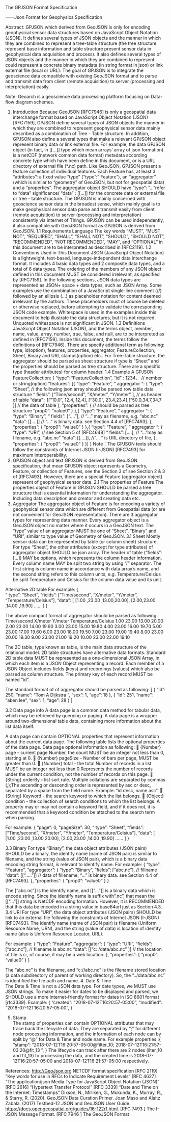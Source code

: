 The GPJSON Format Specification

——Json Format for Geophysics Specification


Abstract: GPJSON which derived from GeoJSON is only for encoding geophysical sensor data structures based on JavaScript Object Notation (JSON). It defines several types of JSON objects and the manner in which they are combined to represent a tree-table structure (the tree structure represent base information and table structure present sensor data in geophysical data acquisition and process). It also defines several types of JSON objects and the manner in which they are combined to represent could represent a concrete binary metadata (in string format in json) or link external file (local or URL). The goal of GPJSON is to integrate the geoscience data compatible with existing GeoJSON format and to parse and transmit data from client (remote acquisition) to server (processing and interpretation) easily. 

Note: Geoarch is a geoscience data processing platform focusing on Data-flow diagram schemes.

1. Introduction
Because GeoJSON [RFC7946] is only a geospatial data interchange format based on JavaScript Object Notation (JSON) [RFC7159], GPJSON define several types of JSON objects the manner in which they are combined to represent geophysical sensor data mainly described as a combination of Tree - Table structure. In addition, GPJSON also define a several types that make a relevant GPJSON object represent binary data or link external file. For example, the data GPJSON object (in fact, in [[…]] type which mean arrays’ array of json formation) is a netCDF (network common data format) metadata according concrete type which have been define in this document, or is a URL directory of external file (*.nc) path.
Like GeoJSON, GPJSON present a feature collection of individual features. Each Feature has, at least 3 “attributes”: a fixed value “type” (“type”:” Feature”), an “aggregator” (which is similar to “geometry” of GeoJSON, but not for geospatial data) and a “properties”. The aggregator object SHOULD have “type”: “…”refer to “data” significance( “data” : [[…]] for the concrete data or external file or tree - table structure.
The GPJSON is mainly concerned with geoscience sensor data in the broadest sense, which mainly goal is to make geophysical sensor data parse and transmit easily from client (remote acquisition) to server (processing and interpretation) consistently via internet of Things. GPJSON can be used independently, it also compatible with GeoJSON format as GPJSON is derived from GeoJSON. 
1.1	Requirements Language
The key words “MUST”, “MUST NOT”, “REQUIRED”, “SHALL”, “SHALL NOT”, “SHOULD”, “SHOULD NOT”, “RECOMMENDED”, “NOT RECOMMENDED”, “MAY”, and “OPTIONAL” in this document are to be interpreted as described in [RFC2119].
1.2	Conventions Used in This Document
JSON (JavaScript Object Notation) is a lightweight, text-based, language-independent data interchange format. It includes 4 basic data types and 2 composite data types, and a total of 6 data types. The ordering of the members of any JSON object defined in this document MUST be considered irrelevant, as specified by [RFC7159]. 
In the following sections, JSON data types are represented as JSON+ space + data types, such as JSON Array. 
Some examples use the combination of a JavaScript single-line comment (//) followed by an ellipsis (...) as placeholder notation for content deemed irrelevant by the authors. These placeholders must of course be deleted or otherwise replaced, before attempting to validate the corresponding JSON code example. 
Whitespace is used in the examples inside this document to help illustrate the data structures, but it is not required. Unquoted whitespace is not significant in JSON.
1.3	Definitions
JavaScript Object Notation (JSON), and the terms object, member, name, value, array, number, true, false, and null, are to be interpreted as defined in [RFC7159]. 
Inside this document, the terms follow the definitions of [RFC7946]. There are specify additional term as following: type, id(option), features, properties, aggregator, FeatureCollection, Sheet, Binary and URI, stamps(option) etc.. 
For Tree-Table structure, the aggregator should be parsed as sheet structure if type is “Sheet” and the properties should be parsed as tree structure. There are a specific type (header attributes) for column header. 
1.4	Example
A GPJSON FeatureCollection:
{
       “type”: “FeatureCollection”,
       “id” : 1234，  // nember or string(option)
       “features”: [{
           “type”: “Feature”,
           “ aggregator “: {
               “type”: “Sheet”,  // the following json array should be parsed row table data structure
               “ fields”: [“Time/second”, “X/meter”, “Y/meter” ],  // as header of table
               “data” : [[“10.0”, 12.4, 12.4], [“30.0”, 23.4,23.4],[“50.0,34.7,34.7 ]] // the data of table
           },
           “properties”: {   // should be parsed as tree structure 
               “prop0”: “value0”
           }
         },{
           “type”: “Feature”,
           “ aggregator “: {
              “type”: “Binary”,
“ fields”: [“….”],   // “…” may as filename, e.g. “abc.nc” 
              “data”:  [[….]]   // “…” is binary data. see Section 4.4 of [RFC7493]. 
           },
           “properties”: {
               “prop0”: “value0”
           }
         },{
           “type”: “Feature”,
           “ aggregator “: {
              “type”: “URI”,   // see Section 5 of [RFC4648]
“ fields”: [….],  // “…”may as filename, e.g. “abc.nc” 
              “data”: [[….]],   //”… “ is URL directory of file,
           },
           “properties”: {
               “prop0”: “value0” 
           }
        }]
}
Note：The GPJSON texts should follow the constraints of Internet JSON (I-JSON) [RFC7493] for maximum interoperability. 
2. GPJSON object and text
GPJSON is derived from GeoJSON specification, that mean GPJSON object represents a Geometry, Feature, or collection of Features, see the Section 3 of see Section 2 & 3 of [RFC7493]. However, there are a special Feature (aggregator object) represent of geophysical sensor data. 
2.1	The properties of Feature
The properties object of Feature in GPJSON SHOULD be parsed a tree structure that is essential information for understanding the aggregator. Including data description and creator and creating data etc.  
3. Aggregator
The aggregator object of Feature is for encoding a variety of geophysical sensor data which are different from Geospatial data (or are not convenient for GeoJSON representation). There are 3 aggregator types for representing data manner. Every aggregator object is a GeoJSON object no matter where it occurs in a GeoJSON text. 
The “type” value of an aggregator MUST be one of “Sheet”, “Binary” and “URI”, similar to type value of Geometry of GeoJSON. 
3.1	Sheet
Mostly sensor data can be represented by table (or column sheet) structure. For type “Sheet”, the other attributes (except for type attributes) of aggregator object SHOULD be json array. The header of table (“fields”: […]) MAY be options, which represents the column header information. Every column name MAY be split two string by using “/” separator. The first string is column name in accordance with data array’s name, and the second string refers to this column units, e.g. Temperature/Celsius be split Temperature and Celsius for the column data value and its unit.


Alternative 2D table For example:
{    
    “ type”: “Sheet”,
    “fields”: [“Time/second”,	“X/meter”,	“Y/meter”,	“Temperature/Celsius”],
    “data”: [
         [1.00 ,23.00 ,13.00,20.00],
         [2.00,23.00 ,14.00 ,19.90]
         ……
    ]
}

The above compact format of aggregator should be parsed as following:
Time/second	X/meter	Y/meter	Temperature/Celsius
1.00 	23.00 	13.00 	20.00 
2.00 	23.00 	14.00 	19.90 
3.00 	23.00 	15.00 	19.80 
4.00 	23.00 	16.00 	19.70 
5.00 	23.00 	17.00 	19.60 
6.00 	23.00 	18.00 	19.50 
7.00 	23.00 	19.00 	19.40 
8.00 	23.00 	20.00 	19.30 
9.00 	23.00 	21.00 	19.20 
10.00 	23.00 	22.00 	19.10 


The 2D table, type known as table, is the main data structure of the relational model. 2D table structures have alternative data formats. Standard 2D table data MUST be represented as a one-dimensional JSON Array, in which each item is a JSON Object representing a record. Each member of a JSON Object includes fields (keys) and recordings (values) which also be parsed as column structure. The primary key of each record MUST be named “id”.

The standard format of of aggregator should be parsed as following:
[
    {
        “id”: 250,
        “name”: “Tom A Dijkstra “,
        “sex”: 1,
        “age”: 18
    },
    {
        “id”: 251,
        “name”: “aben lee”,
        “sex”: 1,
        “age”: 28
    }
]

3.2	Data page info
A data page is a common data method for tabular data, which may be retrieved by querying or paging. A data page is a wrapper around two-dimensional table data, containing more information about the list data itself.

A data page can contain OPTIONAL properties that represent information about the current data page. The following table lists the optional properties of the data page. Data page optional information as following:
	{Number} page - current page Number, the count MUST be an integer not less than 0, starting at 0.
	{Number} pageSize - Number of bars per page, MUST be greater than 0.
	{Number} total - the total Number of records in a list. MUST be an integer not less than 0.Represents the number of records under the current condition, not the number of records on this page.
	{String} orderBy - list sort rule. Multiple collations are separated by commas (,);The ascending or descending order is represented by asc or desc, separated by a space from the field name. Example: “id desc, name asc”.
	{String} Keyword - the search keyword to which the list belongs.
	{Object} condition - the collection of search conditions to which the list belongs. A property may or may not contain a keyword field, and if it does not, it is recommended that a keyword condition be attached to the search term when parsing.

For example:
{
    “page”: 0,
    “pageSize”: 30,
    “ type”: “Sheet”,
    “fields”: [“Time/second”,	“X/meter”,	“Y/meter”,	“Temperature/Celsius”],
    “data”: [
         [1.00 ,23.00 ,13.00,20.00],
         [2.00,23.00 ,14.00 ,19.90]
         ……
]
}

3.3	Binary
For type “Binary”, the data object attributes (JSON pairs) SHOULD be a binary, the identify name (name of JSON pair) is similar to filename, and the string (value of JSON pair), which is a binary data encoding string format, is relevant to identify name. 
For example:
{
   “type”: “Feature”,
   “aggregator”: {
      “type”: “Binary”,
       “fields”: [“abc.nc”],    // fillname
       “data”: [[“…..”]]  // data of fillename, “…” is binary data. see Section 4.4 of [RFC7493]. 
   },
   “properties”: {
       “prop0”: “value0”
   }
 }

The [“abc.nc”] is the identify name, and [[“…”]] is a binary data which is encode string. Since the identify name is suffix with”.nc”, that mean the [[“…”]] string is NetCDF encoding formation.
However, it is RECOMMENDED that this data be encoded in a string value in base64url just as Section 4.3.
3.4	URI
For type “URI”, the data object attributes (JSON pairs) SHOULD be link to an external file following the constraints of Internet JSON (I-JSON) [RFC7493]. The identify name (name of JSON pair) is filename (Uniform Resource Name, URN), and the string (value of data) is location of identify name (also is Uniform Resource Locator, URL). 

For example:
{
   “type”: “Feature”,
   “aggregator”: {
      “type”: “URI”,
      “fields”: [“abc.nc”],   // filename is abc.nc
“data”: [[“c: /data/abc.nc” ]]  // the location of file is  c:, of course, it may be a web location. 
   },
   “properties”: {
       “prop0”: “value0”
   }
 }

The “abc.nc” is the filename, and “c://abc.nc” is the filename stored location (a data subdirectory of parent of working directory). So, the “../data/abc.nc” is identified the file path and name. 
4. Date & Time  
The Date & Time is not a JSON data type. For date types, we MUST use JSON strings. To make it easier for dates to be displayed and parsed, we SHOULD use a more internet-friendly format for dates in ISO 8601 format [rfc3339].
Example:
{
    “created”: “2018-07-12T16:20:57-05:00”,
    “modified”: “2018-07-12T16:20:57-05:00”,
}

5. Stamp  
The stamp of properties can contain OPTIONAL attributes that may trace back the lifecycle of data. They are separated by “;” for different node processing information, and the information of each node can by split by “@” for Data & Time and node name. 
For example
properties :{    
    “stamp”: “2018-07-12T16:20:57-05:00@filter_10; 2018-07-12T16:21:57-03:20@fit_13 ”,
}
The lifecycle can track after there are 2 nodes (ilter_10 and fit_13) to processing the data, and the created time is 2018-07-12T16:20:57-05:00 and 2018-07-12T16:21:57-05:00 respectively.


References:
http://GeoJson.org
NETCDF format specification
[RFC 2119] “Key words for use in RFCs to Indicate Requirement Levels”
[RFC 4627] “The application/json Media Type for JavaScript Object Notation (JSON)”
[RFC 2616] “Hypertext Transfer Protocol”
[RFC 3339] “Date and Time on the Internet: Timestamps”
Dixson, N., Milliken, G., Mukunda, K., Murray, R., & Starry, R. (2020). GeoJSON Data Curation Primer.
Joan Maso and Alaitz Zabala. (2017) Testbed-12 JSON and GeoJSON User Guide. https://docs.opengeospatial.org/guides/16-122r1.html.
[RFC 7493 ] The I-JSON Message Format.
[RFC 7946 ] The GeoJSON Format
